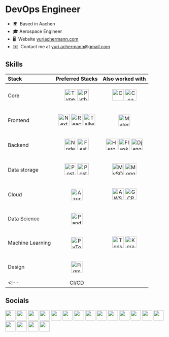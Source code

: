 DevOps Engineer
===============================

* 🌍  Based in Aachen
* 🎓  Aerospace Engineer
* 🖥️  Website [yuriachermann.com](http://yuriachermann.com)
* ✉️  Contact me at [yuri.achermann@gmail.com](mailto:yuri.achermann@gmail.com)
<!-- * 🚀  I'm currently working on [Tool Detective](http://tooldetective.de)
* 🧠  I'm learning how to print “Hello, world!”
* 🤝  I'm open to collaborating on AI projects
* ⚡  Secret -->

<!-- <a href="https://www.github.com/yuriachermann" target="_blank" rel="noreferrer"><img src="https://img.shields.io/github/followers/yuriachermann?logo=github&style=for-the-badge&color=0891b2&labelColor=1c1917" /></a> -->

## Skills

| Stack | Preferred Stacks | Also worked with |
| :--- | :----: | :---: |
| Core | <p align="center"> <a href="https://www.typescriptlang.org/" target="_blank" rel="noreferrer"><img src="https://raw.githubusercontent.com/danielcranney/readme-generator/main/public/icons/skills/typescript-colored.svg" width="36" height="36" alt="TypeScript" /></a> <a href="https://www.python.org/" target="_blank" rel="noreferrer"><img src="https://raw.githubusercontent.com/danielcranney/readme-generator/main/public/icons/skills/python-colored.svg" width="36" height="36" alt="Python" /></a> </p> | <p align="center"> <a href="https://devdocs.io/c//" target="_blank" rel="noreferrer"><img src="https://upload.wikimedia.org/wikipedia/commons/1/18/C_Programming_Language.svg" width="36" height="36" alt="C" /></a> <a href="https://devdocs.io/cpp//" target="_blank" rel="noreferrer"><img src="https://upload.wikimedia.org/wikipedia/commons/1/18/ISO_C%2B%2B_Logo.svg" width="36" height="36" alt="C++" /></a> </p> | <--  -->
| Frontend | <p align="center"> <a href="https://nextjs.org/docs" target="_blank" rel="noreferrer"><img src="https://raw.githubusercontent.com/danielcranney/readme-generator/main/public/icons/skills/nextjs-colored.svg" width="36" height="36" alt="NextJs" /></a> <a href="https://reactjs.org/" target="_blank" rel="noreferrer"><img src="https://raw.githubusercontent.com/danielcranney/readme-generator/main/public/icons/skills/react-colored.svg" width="36" height="36" alt="React" /></a> <a href="https://tailwindcss.com/" target="_blank" rel="noreferrer"><img src="https://raw.githubusercontent.com/danielcranney/readme-generator/main/public/icons/skills/tailwindcss-colored.svg" width="36" height="36" alt="TailwindCSS" /></a> </p> | <p align="center"> <a href="https://mui.com/" target="_blank" rel="noreferrer"><img src="https://raw.githubusercontent.com/danielcranney/readme-generator/main/public/icons/skills/materialui-colored.svg" width="36" height="36" alt="Material UI" /></a> </p> | <--  -->
| Backend | <p align="center"> <a href="https://nodejs.org/en/" target="_blank" rel="noreferrer"><img src="https://raw.githubusercontent.com/danielcranney/readme-generator/main/public/icons/skills/nodejs-colored.svg" width="36" height="36" alt="NodeJS" /></a> <a href="https://fastapi.tiangolo.com/" target="_blank" rel="noreferrer"><img src="https://raw.githubusercontent.com/danielcranney/readme-generator/main/public/icons/skills/fastapi-colored.svg" width="36" height="36" alt="Fast API" /></a> </p> | <p align="center"> <a href="https://www.heroku.com/" target="_blank" rel="noreferrer"><img src="https://raw.githubusercontent.com/danielcranney/readme-generator/main/public/icons/skills/heroku-colored.svg" width="36" height="36" alt="Heroku" /></a> <a href="https://flask.palletsprojects.com/en/2.0.x/" target="_blank" rel="noreferrer"><img src="https://raw.githubusercontent.com/danielcranney/readme-generator/main/public/icons/skills/flask-colored.svg" width="36" height="36" alt="Flask" /></a> <a href="https://www.djangoproject.com/" target="_blank" rel="noreferrer"><img src="https://raw.githubusercontent.com/danielcranney/readme-generator/main/public/icons/skills/django-colored.svg" width="36" height="36" alt="Django" /></a> </p> | <-- Railway tRPC -->
| Data storage | <p align="center"> <a href="https://www.postgresql.org/" target="_blank" rel="noreferrer"><img src="https://raw.githubusercontent.com/danielcranney/readme-generator/main/public/icons/skills/postgresql-colored.svg" width="36" height="36" alt="PostgreSQL" /></a> <a href="https://www.prisma.io/" target="_blank" rel="noreferrer"><img src="https://cdn.cdnlogo.com/logos/p/67/prisma.svg" width="36" height="36" alt="PostgreSQL" /></a> </p> | <p align="center"> <a href="https://www.mysql.com/" target="_blank" rel="noreferrer"><img src="https://raw.githubusercontent.com/danielcranney/readme-generator/main/public/icons/skills/mysql-colored.svg" width="36" height="36" alt="MySQL" /></a> <a href="https://www.mongodb.com/" target="_blank" rel="noreferrer"><img src="https://cdn.cdnlogo.com/logos/m/30/mongodb-icon.svg" width="36" height="36" alt="MongoDB" /></a> </p> | <--  -->
| Cloud | <p align="center"> <a href="https://azure.microsoft.com/" target="_blank" rel="noreferrer"><img src="https://cdn.jsdelivr.net/gh/devicons/devicon/icons/azure/azure-original.svg" width="36" height="36" alt="Azure" /></a> </p> | <p align="center"> <a href="https://aws.amazon.com/" target="_blank" rel="noreferrer"><img src="https://upload.wikimedia.org/wikipedia/commons/9/93/Amazon_Web_Services_Logo.svg" width="36" height="36" alt="AWS" /></a> <a href="https://cloud.google.com/" target="_blank" rel="noreferrer"><img src="https://www.vectorlogo.zone/logos/google_cloud/google_cloud-icon.svg" width="36" height="36" alt="GCP" /></a> </p> | <-- DigitalOcean -->
| Data Science | <p align="center"> <a href="https://pandas.pydata.org/" target="_blank" rel="noreferrer"><img src="https://upload.wikimedia.org/wikipedia/commons/2/22/Pandas_mark.svg" width="36" height="36" alt="Pandas" /></a> </p> |  | <-- scikit-learn -->
| Machine Learning | <p align="center"> <a href="https://pytorch.org" target="_blank" rel="noreferrer"><img src="https://upload.wikimedia.org/wikipedia/commons/1/10/PyTorch_logo_icon.svg" width="36" height="36" alt="PyTorch" /></a> </p> | <p align="center"> <a href="https://www.tensorflow.org/" target="_blank" rel="noreferrer"><img src="https://cdn.jsdelivr.net/gh/devicons/devicon/icons/tensorflow/tensorflow-original.svg" width="36" height="36" alt="Tensorflow" /></a> <a href="https://keras.io/" target="_blank" rel="noreferrer"><img src="https://upload.wikimedia.org/wikipedia/commons/a/ae/Keras_logo.svg" width="36" height="36" alt="Keras" /></a> </p> | <-- Pytorch -->
| Design | <p align="center"> <a href="https://www.figma.com/" target="_blank" rel="noreferrer"><img src="https://raw.githubusercontent.com/danielcranney/readme-generator/main/public/icons/skills/figma-colored.svg" width="36" height="36" alt="Figma" /></a> </p> |  | <-- Docker Kubernetes -->
<!-- | CI/CD | <p align="center"> </p> |  | GitHubActions Jenkins GitLab  -->

<!-- ## Badges -->

<!-- <a width="160" href="http://www.github.com/yuriachermann"><img src="https://github-readme-stats.vercel.app/api?username=yuriachermann&show_icons=true&hide=&count_private=true&title_color=0891b2&text_color=ffffff&icon_color=0891b2&bg_color=1c1917&hide_border=true&show_icons=true" alt="yuriachermann's GitHub stats" /></a> -->
<!-- <a width="160" href="http://www.github.com/yuriachermann"><img src="https://github-readme-streak-stats.herokuapp.com/?user=yuriachermann&stroke=ffffff&background=1c1917&ring=0891b2&fire=0891b2&currStreakNum=ffffff&currStreakLabel=0891b2&sideNums=ffffff&sideLabels=ffffff&dates=ffffff&hide_border=true" /></a> -->
<!-- <a href="http://www.github.com/yuriachermann"><img src="https://github-readme-activity-graph.cyclic.app/graph?username=yuriachermann&bg_color=1c1917&color=ffffff&line=0891b2&point=ffffff&area_color=1c1917&area=true&hide_border=true&custom_title=GitHub%20Commits%20Graph" alt="GitHub Commits Graph" /></a> -->

## Socials

<p align="left">
  <a href="https://www.github.com/yuriachermann" target="_blank" rel="noreferrer"><img src="https://img.shields.io/badge/github-%23121011.svg?style=for-the-badge&logo=github&logoColor=white" height="32" /></a>
  <a href="http://www.instagram.com/yuriachermann" target="_blank" rel="noreferrer"><img src="https://img.shields.io/badge/Instagram-%23E4405F.svg?style=for-the-badge&logo=Instagram&logoColor=white" height="32" /></a>
  <a href="https://www.linkedin.com/in/yuriachermann" target="_blank" rel="noreferrer"><img src="https://img.shields.io/badge/linkedin-%230077B5.svg?style=for-the-badge&logo=linkedin&logoColor=white" height="32" /></a>
  <a href="http://www.medium.com/@YuriAchermann" target="_blank" rel="noreferrer"><img src="https://img.shields.io/badge/Medium-12100E?style=for-the-badge&logo=medium&logoColor=white" height="32" /></a>
  <a href="https://www.twitter.com/YuriAchermann" target="_blank" rel="noreferrer"><img src="https://img.shields.io/badge/Twitter-%231DA1F2.svg?style=for-the-badge&logo=Twitter&logoColor=white" height="32" /></a>
  <a href="https://www.youtube.com/c/YuriWincheAchermann" target="_blank" rel="noreferrer"><img src="https://img.shields.io/badge/YouTube-%23FF0000.svg?style=for-the-badge&logo=YouTube&logoColor=white" height="32" /></a>
  <a href="https://www.twitch.tv/yuriachermann" target="_blank" rel="noreferrer"><img src="https://img.shields.io/badge/Twitch-%239146FF.svg?style=for-the-badge&logo=Twitch&logoColor=white" height="32" /></a>
  <a href="https://stackoverflow.com/users/15371982/yuri-winche-achermann" target="_blank" rel="noreferrer"><img src="https://img.shields.io/badge/-Stackoverflow-FE7A16?style=for-the-badge&logo=stack-overflow&logoColor=white" height="32" /></a>
  <a href="https://www.reddit.com/user/PensionAggravating56" target="_blank" rel="noreferrer"><img src="https://img.shields.io/badge/Reddit-%23FF4500.svg?style=for-the-badge&logo=Reddit&logoColor=white" height="32" /></a>
  <a href="https://www.kaggle.com/yuriwa" target="_blank" rel="noreferrer"><img src="https://img.shields.io/badge/Kaggle-035a7d?style=for-the-badge&logo=kaggle&logoColor=white" height="32" /></a>
  <a href="https://www.facebook.com/yuriachermann/" target="_blank" rel="noreferrer"><img src="https://img.shields.io/badge/Facebook-%231877F2.svg?style=for-the-badge&logo=Facebook&logoColor=white" height="32" /></a>
  <a href="https://discordapp.com/users/343805351247740938" target="_blank" rel="noreferrer"><img src="https://img.shields.io/badge/Discord-%235865F2.svg?style=for-the-badge&logo=discord&logoColor=white" height="32" /></a>
  <a href="https://www.xing.com/profile/YuriWinche_Achermann/cv" target="_blank" rel="noreferrer"><img src="https://img.shields.io/badge/xing-%23006567.svg?style=for-the-badge&logo=xing&logoColor=white" height="32" /></a>
  <a href="https://dev.to/yuriachermann" target="_blank" rel="noreferrer"><img src="https://img.shields.io/badge/dev.to-0A0A0A?style=for-the-badge&logo=dev.to&logoColor=white" height="32" /></a>
  <a href="https://www.polywork.com/yuriachermann" target="_blank" rel="noreferrer"><img src="https://img.shields.io/badge/Polywork-543DE0?style=for-the-badge&logo=polywork&logoColor=black" height="32" /></a>
  <a href="https://codepen.io/yuriachermann" target="_blank" rel="noreferrer"><img src="https://img.shields.io/badge/Codepen-000000?style=for-the-badge&logo=codepen&logoColor=white" height="32" /></a>
  <a href="https://dribbble.com/yuriachermann" target="_blank" rel="noreferrer"><img src="https://img.shields.io/badge/Dribbble-EA4C89?style=for-the-badge&logo=dribbble&logoColor=white" height="32" /></a>
  <a href="https://hashnode.com/@yuriachermann" target="_blank" rel="noreferrer"><img src="https://img.shields.io/badge/Hashnode-2962FF?style=for-the-badge&logo=hashnode&logoColor=white" height="32" /></a>
</p>
